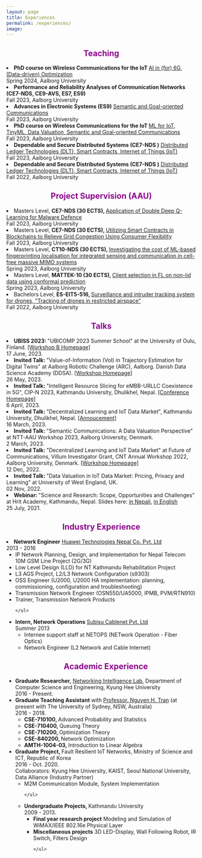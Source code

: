 ```yaml
---
layout: page
title: Experiences
permalink: /experiences/
image: 
---
```

<h2 align="center"> <font color="darkmagenta">Teaching </font></h2>
<li> <strong> PhD course on Wireless Communications for the IoT </strong> <a href="" target="_blank"> AI in (for) 6G, (Data-driven) Optimization </a><div class="pull-right"> Spring 2024, Aalborg University</div>
<li> <strong>Performance and Reliability Analyses of Communication Networks (CE7-NDS, CE9-AVS, ES7, ES9)</strong> <div class="pull-right"> Fall 2023, Aalborg University</div>
<li> <strong>Advances in Electronic Systems (ES9)</strong> <a href="" target="_blank"> Semantic and Goal-oriented Communications</a><div class="pull-right"> Fall 2023, Aalborg University</div>
<li> <strong>PhD course on Wireless Communications for the IoT </strong> <a href="" target="_blank"> ML for IoT, TinyML, Data Valuation, Semantic and Goal-oriented Communications</a><div class="pull-right"> Fall 2023, Aalborg University</div>
<li> <strong>Dependable and Secure Distributed Systems (CE7-NDS )</strong> <a href="" target="_blank"> Distributed Ledger Technologies (DLT), Smart Contracts, Internet of Things (IoT)</a><div class="pull-right"> Fall 2023, Aalborg University</div>
<li> <strong>Dependable and Secure Distributed Systems (CE7-NDS )</strong> <a href="" target="_blank"> Distributed Ledger Technologies (DLT), Smart Contracts, Internet of Things (IoT)</a><div class="pull-right"> Fall 2022, Aalborg University</div>

<h2 align="center"> <font color="darkmagenta">Project Supervision (AAU) </font></h2>
<li> Masters Level, <strong>CE7-NDS (30 ECTS), </strong> <a href="" target="_blank">Application of Double Deep Q-Learning for Malware Defence</a><div class="pull-right"> Fall 2023, Aalborg University</div>
<li> Masters Level, <strong>CE7-NDS (30 ECTS), </strong> <a href="" target="_blank"> Utilizing Smart Contracts in Blockchains to Relieve Grid Congestion Using Consumer Flexibility</a><div class="pull-right"> Fall 2023, Aalborg University</div>
<li> Masters Level, <strong>CT10-NDS (30 ECTS), </strong> <a href="" target="_blank"> Investigating the cost of ML-based fingerprinting localisation for integrated sensing and communication in cell-free massive MIMO systems</a><div class="pull-right"> Spring 2023, Aalborg University</div>
<li> Masters Level, <strong>MATTEK-10 (30 ECTS), </strong> <a href="" target="_blank"> Client selection in FL on non-iid data using conformal prediction</a><div class="pull-right"> Spring 2023, Aalborg University</div>
<li> Bachelors Level, <strong>ES-EIT5-516, </strong> <a href="" target="_blank"> Surveillance and intruder tracking system for drones, "Tracking of drones in restricted airspace"</a><div class="pull-right"> Fall 2022, Aalborg University</div>

<h2 align="center"> <font color="darkmagenta">Talks</font></h2>
<li> <strong> UBISS 2023: </strong> "UBICOMP 2023 Summer School" at the University of Oulu, Finland. <a href="https://ubicomp.oulu.fi/ubiss2023/workshops-instructors#WB" target="_blank">[Workshop B Homepage]</a> <div class="pull-right">17 June, 2023.</div>
</li>	
<li> <strong> Invited Talk: </strong> "Value-of-Information (VoI) in Trajectory Estimation for Digital Twins" at Aalborg Robotic Challenge (ARC), Aalborg. Danish Data Science Academy (DDSA). <a href="https://www.mp.aau.dk/aalborg-robotics-challenge-kick-off-meeting-e76458" target="_blank">[Workshop Homepage]</a> <div class="pull-right">26 May, 2023.</div>
</li>	
<li> <strong> Invited Talk: </strong> "Intelligent Resource Slicing for eMBB-URLLC Coexistence in 5G", CIP-N 2023, Kathmandu University, Dhulikhel, Nepal. <a href="https://cipn.ku.edu.np/?page_id=242(opens%20in%20a%20new%20tab" target="_blank">[Conference Homepage]</a> <div class="pull-right">6 April, 2023.</div>
</li>	
<li> <strong> Invited Talk: </strong> "Decentralized Learning and IoT Data Market", Kathmandu University, Dhulikhel, Nepal. <a href="https://ku.edu.np/news-app/communications-and-information-processing-nepal-cip-n-seminar-?search_category=3&search_school=1&search_department=3&search_site_name=kudoeee&show_on_home=0" target="_blank">[Annoucement]</a> <div class="pull-right">16 March, 2023.</div>
</li>

<li> <strong> Invited Talk: </strong> "Semantic Communications: A Data Valuation Perspective" at NTT-AAU Workshop 2023, Aalborg University, Denmark. <div class="pull-right">2 March, 2023.</div></li>

<li> <strong> Invited Talk: </strong> "Decentralized Learning and IoT Data Market" at Future of Communications, Villum Investigator Grant, CNT Annual Workshop 2022, Aalborg University, Denmark. <a href="https://sites.google.com/view/cntworkshop2022/home" target="_blank">[Workshop Homepage]</a> <div class="pull-right">12 Dec, 2022.</div>
</li>	

<li> <strong> Invited Talk: </strong> "Data Valuation in IoT Data Market: Pricing, Privacy and Learning" at University of West England, UK. <div class="pull-right">02 Nov, 2022.</div>
</li>
<li> <strong> Webinar: </strong> "Science and Research: Scope, Opportunities and Challenges" at Hrit Academy, Kathmandu, Nepal. Slides here:  <a href="https://shashirajpandey.github.io/pdfs/see_nepali.pdf" target="_blank">in Nepali</a>, <a href="https://shashirajpandey.github.io/pdfs/see_english.pdf" target="_blank">in English</a><div class="pull-right">25 July, 2021.</div>
</li>	

<h2 align="center"> <font color="darkmagenta">Industry Experience </font></h2>

<li> <strong>Network Engineer</strong> <a href="https://www.huawei.com/en/" target="_blank"> Huawei Technologies Nepal Co. Pvt. Ltd</a><div class="pull-right"> 2013 - 2016</div>
	<ul>
		<li>IP Network Planning, Design, and Implementation for Nepal Telecom 10M GSM Line Project (2G/3G)</li>
		<li>Low Level Design (LLD) for NT Kathmandu Rehabilitation Project</li>
		<li>L3 AGS Project, L2/L3 Network Configuration (s9303)</li>
		<li>OSS Engineer (U2000, U2000 HA implementation: planning, commissioning, configuration and troubleshooting)</li>
		<li>Transmission Network Engineer (OSN550/UA5000, IPMB, PVM/RTN910)</li>
		<li>Trainer, Transmission Network Products</li>
		
	</ul>
</li>

<li> <strong>Intern, Network Operations</strong> <a href="https://subisu.net.np/" target="_blank"> Subisu Cablenet Pvt. Ltd</a><div class="pull-right"> Summer 2013 </div>
	<ul>
		<li>Internee support staff at NETOPS (NETwork Operation - Fiber Optics)</li>
		<li>Network Engineer (L2 Network and Cable Internet)</li>				
	</ul>

</li>



<h2 align="center"> <font color="darkmagenta">Academic Experience </font></h2>


<li> <strong>Graduate Researcher,</strong> <a href="https://nguyenhoangtran.github.io/" target="_blank"> Networking Intelligence Lab</a>, Department of Computer Science and Engineering, Kyung Hee University<div class="pull-right"> 2016 - Present.</div>
</li>


<li> <strong>Graduate Teaching Assistant</strong> with <a href="https://nguyenhoangtran.github.io/" target="_blank"> Professor. Nguyen H. Tran</a> (at present with The University of Sydney, NSW, Australia)<div class="pull-right"> 2016 - 2018.</div>
	<ul>
		<li><b>CSE-710100, </b>Advanced Probability and Statistics</li>
		<li><b>CSE-710400, </b>Queuing Theory</li>
		<li><b>CSE-710200, </b>Optimization Theory</li>
		<li><b>CSE-840200, </b>Network Optimization</li>
		<li><b>AMTH-1004-03, </b>Introduction to Linear Algebra</li>
	</ul>
</li>


<li> <strong>Graduate Project, </strong> Fault Resilient IoT Networks, Ministry of Science and ICT, Republic of Korea<div class="pull-right"> 2016 - Oct. 2020.</div>
Collaborators: Kyung Hee University, KAIST, Seoul National University, Data Alliance (Industry Partner)
	<ul>
		<li>M2M Communication Module, System Implementation</li>

	</ul>
</li>


<li> <strong>Undergraduate Projects, </strong>Kathmandu University<div class="pull-right"> 2009 - 2013.</div>
	<ul>
		<li><b>Final year research project</b>  Modeling and Simulation of WiMAX/IEEE 802.16e Physical Layer</li>
		<li><b>Miscellaneous projects</b>  3D LED-Display, Wall Following Robot, IR Switch, Filters Design </li>

	</ul>
	
	
</li>


